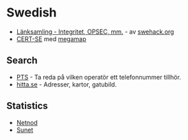 Swedish
=======

* [Länksamling - Integritet, OPSEC, mm.](https://swehack.org/viewtopic.php?f=19&t=7) - av [swehack.org](https://swehack.org/)
* [CERT-SE](https://www.cert.se/) med [megamap](https://www.cert.se/megamap)

Search
------

* [PTS](http://e-tjanster.pts.se/AcceptCookies.aspx?redirect=%2ftelefoni%2fnummertjanster%2fenskiltnummer) - Ta reda på vilken operatör ett telefonnummer tillhör.
* [hitta.se](https://hitta.se/) - Adresser, kartor, gatubild.

Statistics
----------

* [Netnod](https://www.netnod.se/ix/statistics)
* [Sunet](http://stats.sunet.se/)

